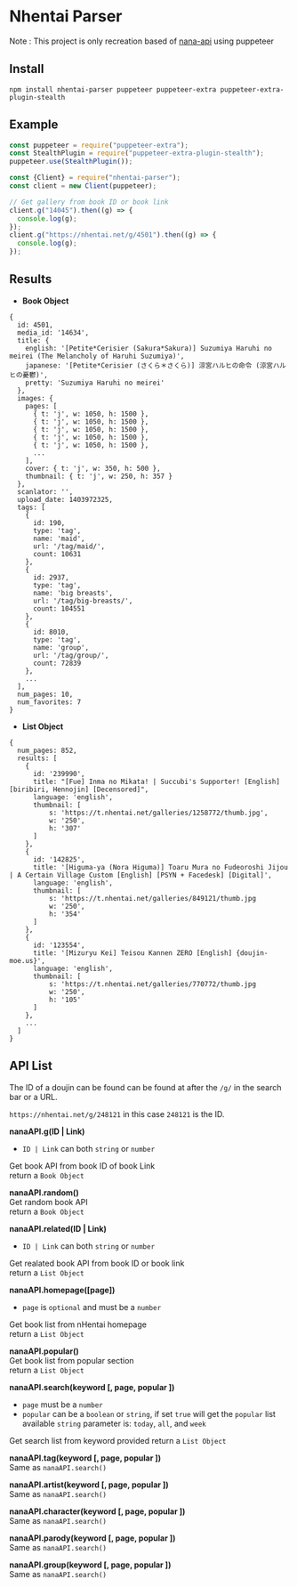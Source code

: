 # Nhentai Parser

Note : This project is only recreation based of [nana-api](https://github.com/nikkozu/nana-api) using puppeteer


## Install

```
npm install nhentai-parser puppeteer puppeteer-extra puppeteer-extra-plugin-stealth
```

## Example

```js
const puppeteer = require("puppeteer-extra");
const StealthPlugin = require("puppeteer-extra-plugin-stealth");
puppeteer.use(StealthPlugin());

const {Client} = require("nhentai-parser");
const client = new Client(puppeteer);

// Get gallery from book ID or book link
client.g("14045").then((g) => {
  console.log(g);
});
client.g("https://nhentai.net/g/4501").then((g) => {
  console.log(g);
});
```

## Results

- **Book Object**

```
{
  id: 4501,
  media_id: '14634',
  title: {
    english: '[Petite*Cerisier (Sakura*Sakura)] Suzumiya Haruhi no meirei (The Melancholy of Haruhi Suzumiya)',
    japanese: '[Petite*Cerisier (さくら＊さくら)] 涼宮ハルヒの命令 (涼宮ハルヒの憂鬱)',
    pretty: 'Suzumiya Haruhi no meirei'
  },
  images: {
    pages: [
	  { t: 'j', w: 1050, h: 1500 },
	  { t: 'j', w: 1050, h: 1500 },
	  { t: 'j', w: 1050, h: 1500 },
	  { t: 'j', w: 1050, h: 1500 },
	  { t: 'j', w: 1050, h: 1500 },
	  ...
	],
    cover: { t: 'j', w: 350, h: 500 },
    thumbnail: { t: 'j', w: 250, h: 357 }
  },
  scanlator: '',
  upload_date: 1403972325,
  tags: [
    {
      id: 190,
      type: 'tag',
      name: 'maid',
      url: '/tag/maid/',
      count: 10631
    },
    {
      id: 2937,
      type: 'tag',
      name: 'big breasts',
      url: '/tag/big-breasts/',
      count: 104551
    },
    {
      id: 8010,
      type: 'tag',
      name: 'group',
      url: '/tag/group/',
      count: 72839
    },
	...
  ],
  num_pages: 10,
  num_favorites: 7
}
```

- **List Object**

```
{
  num_pages: 852,
  results: [
    {
      id: '239990',
      title: "[Fue] Inma no Mikata! | Succubi's Supporter! [English] [biribiri, Hennojin] [Decensored]",
      language: 'english',
      thumbnail: [
		  s: 'https://t.nhentai.net/galleries/1258772/thumb.jpg',
		  w: '250',
		  h: '307'
	  ]
    },
    {
      id: '142825',
      title: '[Higuma-ya (Nora Higuma)] Toaru Mura no Fudeoroshi Jijou | A Certain Village Custom [English] [PSYN + Facedesk] [Digital]',
      language: 'english',
      thumbnail: [
		  s: 'https://t.nhentai.net/galleries/849121/thumb.jpg
		  w: '250',
		  h: '354'
	  ]
    },
    {
      id: '123554',
      title: '[Mizuryu Kei] Teisou Kannen ZERO [English] {doujin-moe.us}',
      language: 'english',
      thumbnail: [
		  s: 'https://t.nhentai.net/galleries/770772/thumb.jpg
		  w: '250',
		  h: '105'
	  ]
	},
	...
  ]
}
```

## API List

The ID of a doujin can be found can be found at after the `/g/` in the search bar or a URL.

`https://nhentai.net/g/248121` in this case `248121` is the ID.

**nanaAPI.g(ID | Link)**

- `ID | Link` can both `string` or `number`

Get book API from book ID of book Link  
return a `Book Object`

**nanaAPI.random()**  
Get random book API  
return a `Book Object`

**nanaAPI.related(ID | Link)**

- `ID | Link` can both `string` or `number`

Get realated book API from book ID or book link  
return a `List Object`

**nanaAPI.homepage([page])**

- `page` is `optional` and must be a `number`

Get book list from nHentai homepage  
return a `List Object`

**nanaAPI.popular()**  
Get book list from popular section  
return a `List Object`

**nanaAPI.search(keyword [, page, popular ])**

- `page` must be a `number`
- `popular` can be a `boolean` or `string`, if set `true` will get the `popular` list
available `string` parameter is: `today`, `all`, and `week`

Get search list from keyword provided
return a `List Object`

**nanaAPI.tag(keyword [, page, popular ])**  
Same as `nanaAPI.search()`

**nanaAPI.artist(keyword [, page, popular ])**  
Same as `nanaAPI.search()`

**nanaAPI.character(keyword [, page, popular ])**  
Same as `nanaAPI.search()`

**nanaAPI.parody(keyword [, page, popular ])**  
Same as `nanaAPI.search()`

**nanaAPI.group(keyword [, page, popular ])**  
Same as `nanaAPI.search()`